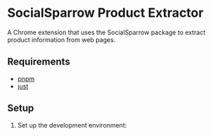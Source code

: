 # SocialSparrow Product Extractor

A Chrome extension that uses the SocialSparrow package to extract product information from web pages.

## Requirements

- [pnpm](https://pnpm.io/installation)
- [just](https://github.com/casey/just#installation)

## Setup

1. Set up the development environment:
